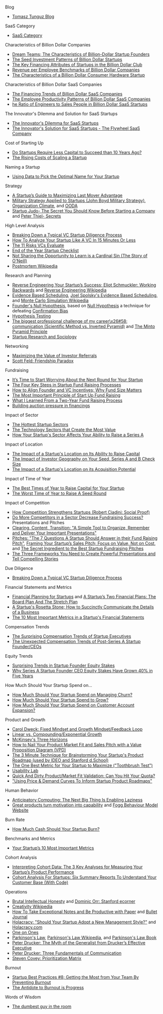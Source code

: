 Blog
*   [Tomasz Tunguz Blog](http://tomtunguz.com)

SaaS Category
*   [SaaS Category](http://tomtunguz.com/categories/saas)

Characteristics of Billion Dollar Companies
*   [Dream Teams; The Characteristics of Billion-Dollar Startup Founders](http://www.tomtunguz.com/founders-with-cs)
*   [The Seed Investment Patterns of Billion Dollar Startups](http://www.tomtunguz.com/seed-follow-ons)
*   [The Key Financing Attributes of Startups in the Billion Dollar Club](http://www.tomtunguz.com/composition-1b-club)
*   [Revenue per Employee Benchmarks of Billion Dollar Companies](http://www.tomtunguz.com/revenue-per-employee)
*   [The Characteristics of a Billion Dollar Consumer Hardware Startup](http://www.tomtunguz.com/gopro-s1)

Characteristics of Billion Dollar SaaS Companies
*   [The Financing Trends of Billion Dollar SaaS Companies](http://www.tomtunguz.com/fundraising-history-saas-publics)
*   [The Employee Productivity Patterns of Billion Dollar SaaS Companies](http://www.tomtunguz.com/employee-productivity-patterns-saas)
*   [he Ratio of Engineers to Sales People in Billion Dollar SaaS Startups](http://tomtunguz.com/saas-spend-allocation-benchmarks)

The Innovator's Dilemma and Solution for SaaS Startups
*   [The Innovator's Dilemma for SaaS Startups](http://www.tomtunguz.com/saas-innovators-dilemma)
*   [The Innovator's Solution for SaaS Startups - The Flywheel SaaS Company](http://www.tomtunguz.com/saas-innovators-solution)

Cost of Starting Up
*   [Do Startups Require Less Capital to Succeed than 10 Years Ago?](http://www.tomtunguz.com/cloud-vc-dollar-efficiency)
*   [The Rising Costs of Scaling a Startup](http://www.tomtunguz.com/rising-costs-of-startups)

Naming a Startup
*   [Using Data to Pick the Optimal Name for Your Startup](http://tomtunguz.com/startup-names)

Strategy
*   [A Startup’s Guide to Maximizing Last Mover Advantage](http://tomtunguz.com/last-mover-advantage)
*   [Military Strategy Applied to Startups (John Boyd Military Strategy)](http://tomtunguz.com/ooda), [Organization Climate](http://en.wikipedia.org/wiki/Organisation_climate), and  [OODA](http://en.wikipedia.org/wiki/OODA_loop )
*   [Startup Judo- The Secret You Should Know Before Starting a Company](http://tomtunguz.com/startup-judo-the-secrets-you-should-know-before-starting-a-company) and [Peter Thiel- Secrets](http://blakemasters.com/post/22866240816/peter-thiels-cs183-startup-class-11-notes)

High Level Analysis 
*   [Breaking Down a Typical VC Startup Diligence Process](http://tomtunguz.com/breaking-down-a-typical-vcstartup-diligence-process)
*   [How To Analyze Your Startup Like A VC In 15 Minutes Or Less](http://tomtunguz.com/diagrams)
*   [The 11 Risks VCs Evaluate](http://tomtunguz.com/the-11-risks-vcs-evaluate)
*   [End of the Year Startup Checklist](http://tomtunguz.com/end-of-the-year-startup-checklist)
*   [Not Sharing the Opportunity to Learn is a Cardinal Sin (The Story of O'Neill)](http://tomtunguz.com/postmortems)
*   [Postmortem Wikipedia](http://en.wikipedia.org/wiki/Postmortem_documentation)

Research and Planning
*   [Reverse Engineering Your Startup’s Success; Eliot Schmuckler: Working Backwards](http://tomtunguz.com/working-backwards) and [Reverse Engineering Wikipedia](http://en.wikipedia.org/wiki/Reverse_engineering) 
*   [Evidence Based Scheduling](http://tomtunguz.com/engineering-predictability), [Joel Spolsky's Evidence Based Scheduling](http://www.joelonsoftware.com/items/2007/10/26.html), and [Monte Carlo Simulation Wikipedia](http://en.wikipedia.org/wiki/Monte_Carlo_method)
*   [Founder's Null Hypothesis](http://tomtunguz.com/null-hypothesis-for-entrepreneurs), based on [Null Hypothesis](http://en.wikipedia.org/wiki/Null_hypothesis) a technique for defeating [Confirmation Bias](http://en.wikipedia.org/wiki/Confirmation_bias)
*   [Hypothesis Testing](http://en.wikipedia.org/wiki/Hypothesis)
*   [The biggest professional challenge of my career\x26#58; communication (Scientific Method vs. Inverted Pyramid)](http://tomtunguz.com/the-biggest-professional-challenge-of-my-career-communication) and [The Minto Pyramid Principle](http://www.amazon.com/The-Minto-Pyramid-Principle-Thinking/dp/0273710516/ref=sr_1_1?ie=UTF8&qid=1358866618&sr=8-1&keywords=minto+pyramid+principle)
*   [Startup Research and Sociology](http://tomtunguz.com/the-value-of-startup-research)

Networking
*   [Maximizing the Value of Investor Referrals](http://tomtunguz.com/investor-referrals)
*   [Scott Feld: Friendship Paradox](http://en.wikipedia.org/wiki/Friendship_paradox) 

Fundraising
*   [It’s Time to Start Worrying About the Next Round for Your Startup](http://tomtunguz.com/thinking-through-valuations)
*   [The Four Key Steps in Startup Fund Raising Processes](http://tomtunguz.com/vc-process-stages)
*   [How to Align Founder and VC Incentives; Why Fund Size Matters](http://tomtunguz.com/how-to-align-founder-and-vc-incentives-why-fund-size-matters)
*   [The Most Important Principle of Start Up Fund Raising](http://tomtunguz.com/most-important-principle-of-fund-raising)
*   [What I Learned From a Two-Year Fund Raising Process](http://tomtunguz.com/fund-raising-is-much-more-than-a-transaction)
*   [Building auction pressure in financings](http://tomtunguz.com/how-i-would-raise)

Impact of Sector
*   [The Hottest Startup Sectors](http://tomtunguz.com/hot-sectors-2014)
*   [The Technology Sectors that Create the Most Value](http://tomtunguz.com/top-250-it-companies)
*   [How Your Startup's Sector Affects Your Ability to Raise a Series A](http://tomtunguz.com/seed-follow-ons-by-sector)

Impact of Location
*   [The Impact of a Startup's Location on Its Ability to Raise Capital](http://tomtunguz.com/followon-by-geo)
*   [The Impact of Investor Geography on Your Seed, Series A and B Check Size](http://tomtunguz.com/investor-location-round-size)
*   [The Impact of a Startup's Location on its Acquisition Potential](http://tomtunguz.com/location-impact-ma)

Impact of Time of Year
*   [The Best Times of Year to Raise Capital for Your Startup](http://tomtunguz.com/what-time-of-year-to-raise)
*   [The Worst Time of Year to Raise A Seed Round](http://tomtunguz.com/seed-timing)

Impact of Competition
*   [How Competition Strengthens Startups (Robert Ciadini: Social Proof)](http://tomtunguz.com/how-competition-strengthens-startups)
*   [Do More Competitors in a Sector Decrease Fundraising Success?](http://tomtunguz.com/company-founding-trends)  
Presentations and Pitches
*   [Clearing, Content, Transition: "A Simple Tool to Organize, Remember and Deliver Your Important Presentations"](http://tomtunguz.com/clearing-content-transition)
*   [Pitches: "The 7 Questions A Startup Should Answer in their Fund Raising Pitch"](http://tomtunguz.com/pitch-deck), [Framing Your Startup’s Sales Pitch; Focus on Value, Not on Cost](http://tomtunguz.com/software-efficiency-pitches), and [The Secret Ingredient to the Best Startup Fundraising Pitches](http://tomtunguz.com/inevitability)
*   [The Three Frameworks You Need to Create Powerful Presentations and Tell Compelling Stories](http://tomtunguz.com/storytelling-duarte)

Due Diligence
*   [Breaking Down a Typical VC Startup Diligence Process](http://tomtunguz.com/breaking-down-a-typical-vcstartup-diligence-process)

Financial Statements and Metrics
*   [Financial Planning for Startups](http://tomtunguz.com/financial-planning-for-startups) and [A Startup’s Two Financial Plans: The Board Plan And The Stretch Plan](http://tomtunguz.com/predictability-and-ambition)
*   [A Startup's Rosetta Stone; How to Succinctly Communicate the Details of a Business](http://www.tomtunguz.com/financial-statements)
*   [The 10 Most Important Metrics in a Startup's Financial Statements](http://www.tomtunguz.com/ten-financial-metrics)

Compensation Trends
*   [The Surprising Compensation Trends of Startup Executives](http://tomtunguz.com/vpe-vpp-compensation-trends)
*   [The Unexpected Compensation Trends of Post-Series A Startup Founder/CEOs](http://www.tomtunguz.com/compensation-trends)

Equity Trends
*   [Surprising Trends in Startup Founder Equity Stakes](http://tomtunguz.com/trends-in-founder-compensation)
*   [Why Series A Startup Founder CEO Equity Stakes Have Grown 40% in Five Years](http://tomtunguz.com/2014-founder-compensation-trends)

How Much Should Your Startup Spend on...
*   [How Much Should Your Startup Spend on Managing Churn?](http://www.tomtunguz.com/how-much-should-your-startup-spend-on-managing-churn)
*   [How Much Should Your Startup Spend to Grow?](http://www.tomtunguz.com/segmenting-saas-growth)
*   [How Much Should Your Startup Spend on Customer Account Expansion?](http://www.tomtunguz.com/upsell-ratios)

Product and Growth
*   [Carol Dweck: Fixed Mindset and Growth Mindset/Feedback Loop](http://tomtunguz.com/management-feedback-loops)
*   [Linear vs. Compounding/Exponential Growth](http://tomtunguz.com/the-path-to-exponential-growth)
*   [McKinsey's Three Horizons](http://www.mckinsey.com/insights/strategy/enduring_ideas_the_three_horizons_of_growth)
*   [How to Nail Your Product Market Fit and Sales Pitch with a Value Proposition Diagram (VPD)](http://tomtunguz.com/how-to-nail-your-sales-pitch-with-a-value-proposition-diagram)
*   [The 3 Minute Technique for Brainstorming Your Startup's Product Roadmap (used by IDEO and Stanford d.School)](http://tomtunguz.com/three-minutes) 
*   [The One Best Metric for Your Startup to Maximize ("Toothbrush Test")](http://tomtunguz.com/best-metric)
*   [Usability Lab](http://tomtunguz.com/usability-lab)
*   [Quick And Dirty Product/Market Fit Validation: Can You Hit Your Quota?](http://tomtunguz.com/quick-idea-validation)
*   ["Using Price & Demand Curves To Inform Startup Product Roadmaps"](http://tomtunguz.com/price-demand-curves-pmf)

Human Behavior
*   [Anticipatory Computing: The Next Big Thing Is Enabling Laziness](http://tomtunguz.com/iot-and-laziness)
*   [Great products turn motivation into capability](http://tomtunguz.com/great-products-turn-motivation-into-capability) and [Fogg Behaviour Model Website](http://www.behaviormodel.org)

Burn Rate
*   [How Much Cash Should Your Startup Burn?](http://www.tomtunguz.com/monthly-burn-benchmarks)

Benchmarks and Metrics
*   [Your Startup’s 10 Most Important Metrics](http://www.tomtunguz.com/your-startups-10-most-important-metrics)

Cohort Analysis
*   [Interpreting Cohort Data: The 3 Key Analyses for Measuring Your Startup’s Product Performance](http://tomtunguz.com/interpreting-cohort-data)
*   [Cohort Analysis For Startups: Six Summary Reports To Understand Your Customer Base (With Code)](http://tomtunguz.com/cohort-analysis-with-r)

Operations
*   [Brutal Intellectual Honesty](http://tomtunguz.com/intellectual-honesty) and [Dominic Orr: Stanford ecorner](http://ecorner.stanford.edu/authorMaterialInfo.html?mid=1868)
*   [Creativity Wikipedia](http://en.wikipedia.org/wiki/Creativity)
*   [How To Take Exceptional Notes and Be Productive with Paper](http://tomtunguz.com/how-to-take-exceptional-notes-and-be-productive-with-paper) and [Bullet Journal](http://www.bulletjournal.com)
*   [Holacracy: "Should Your Startup Adopt a New Management Style?"](http://tomtunguz.com/holacracy) and [Holacracy.com](http://holacracy.org)
*   [One on Ones](http://tomtunguz.com/one-on-ones)
*   [Parkinson's Law](http://tomtunguz.com/the-bike-rack-effect), [Parkinson's Law Wikipedia](http://en.wikipedia.org/wiki/Parkinson's_law_of_triviality), and [Parkinson's Law Book](http://www.amazon.com/Parkinsons-Law-C-Northcote-Parkinson/dp/1568490151/ref=sr_1_1?ie=UTF8&qid=1358799355&sr=8-1&keywords=parkinson%27s+law)
*   [Peter Drucker: The Myth of the Generalist from Drucker’s Effective Executive](http://tomtunguz.com/the-myth-of-the-generalist)
*   [Peter Drucker: Three Fundamentals of Communication](http://tomtunguz.com/improving-your-communication-skills)
*   [Steven Covey: Prioritization Matrix](http://tomtunguz.com/urgent-vs-important)

Burnout
*   [Startup Best Practices #8; Getting the Most from Your Team By Preventing Burnout](http://tomtunguz.com/managing-energy)
*   [The Antidote to Burnout is Progress](http://tomtunguz.com/burnout)
 
Words of Wisdom
*   [The dumbest guy in the room](http://tomtunguz.com/the-dumbest-guy-in-the-room)



